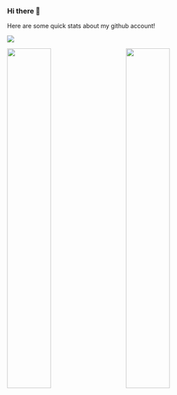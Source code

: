 ### Hi there 👋

Here are some quick stats about my github account!

![](https://komarev.com/ghpvc/?username=riyan-datalyca&style=flat&label=Views)


 <img align="left" src="https://github-readme-stats.vercel.app/api/?username=riyan-datalyca
&show_icons=true&title_color=fff&icon_color=79ff97&text_color=9f9f9f&bg_color=151515&count_private=true&hide_title=true" width='45%'/>
 
 <img align="right" src="https://github-readme-stats.vercel.app/api/top-langs/?username=riyan-datalyca
&show_icons=true&title_color=fff&icon_color=79ff97&text_color=9f9f9f&bg_color=151515&count_private=true&layout=compact&hide_title=true" width='45%'/>



<!--
**riyan-datalyca/riyan-datalyca** is a ✨ _special_ ✨ repository because its `README.md` (this file) appears on your GitHub profile.

Here are some ideas to get you started:

- 🔭 I’m currently working on ...
- 🌱 I’m currently learning ...
- 👯 I’m looking to collaborate on ...
- 🤔 I’m looking for help with ...
- 💬 Ask me about ...
- 📫 How to reach me: ...
- 😄 Pronouns: ...
- ⚡ Fun fact: ...
-->
